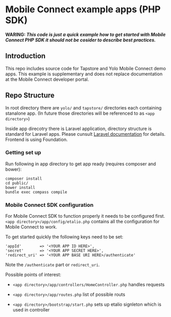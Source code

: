 # Mobile Connect example apps (PHP SDK)

**WARING: *This code is just a quick example how to get started with Mobile Connect PHP SDK it should not be cosider to describe best practices.***

## Introduction
This repo includes source code for Tapstore and Yolo Mobile Connect demo apps. This example is supplementary and does not replace documentation at the Mobile Connect developer portal.

## Repo Structure
In root directory there are ```yolo/``` and ```tapstore/``` directories each containing stanalone app. (In future those directories will be referenced to as ```<app directory>```)

Inside app direcotry there is Laravel application, directory structure is standard for Laravel apps. Please cunsult [Laravel documentation](http://laravel.com/docs/5.1) for details. Frontend is using Foundation.

### Getting set up
Run following in app directory to get app ready (requires composer and bower):

	composer install
	cd public/
	bower install
	bundle exec compass compile

### Mobile Connect SDK configuration
For Mobile Connect SDK to function properly it needs to be configured first. ```<app directory>/app/config/etalio.php``` contains all the configuration for Mobile Connect to work.

To get started quickly the following keys need to be set:

	'appId'        => '<YOUR APP ID HERE>',
	'secret'       => '<YOUR APP SECRET HERE>',
	'redirect_uri' => '<YOUR APP BASE URI HERE>/authenticate'

Note the ```/authenticate``` part or ```redirect_uri```. 

Possible points of interest:


- ```<app directory>/app/controllers/HomeController.php``` 
	handles requests

- ```<app directory>/app/routes.php``` 
	list of possible routs

- ```<app directory>/bootstrap/start.php```
	sets up etalio signleton which is used in controller
